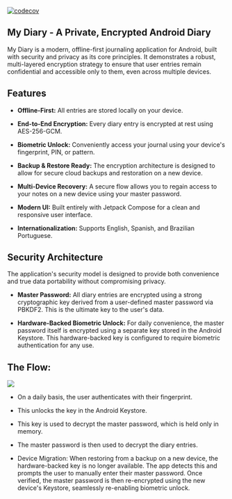 [![codecov](https://codecov.io/github/ipirangad3v/my-diary-android-app/branch/master/graph/badge.svg?token=4I1V1EHFBE)](https://codecov.io/github/ipirangad3v/my-diary-android-app)

## My Diary - A Private, Encrypted Android Diary

My Diary is a modern, offline-first journaling application for Android, built with security and privacy as its core principles. It demonstrates a robust, multi-layered encryption strategy to ensure that user entries remain confidential and accessible only to them, even across multiple devices.

## Features

- <b>Offline-First:</b> All entries are stored locally on your device.

- <b>End-to-End Encryption:</b> Every diary entry is encrypted at rest using AES-256-GCM.

- <b>Biometric Unlock:</b> Conveniently access your journal using your device's fingerprint, PIN, or pattern.

- <b>Backup & Restore Ready:</b> The encryption architecture is designed to allow for secure cloud backups and restoration on a new device.

- <b>Multi-Device Recovery:</b> A secure flow allows you to regain access to your notes on a new device using your master password.

- <b>Modern UI:</b> Built entirely with Jetpack Compose for a clean and responsive user interface.

- <b>Internationalization:</b> Supports English, Spanish, and Brazilian Portuguese.

## Security Architecture
The application's security model is designed to provide both convenience and true data portability without compromising privacy.

- <b>Master Password:</b> All diary entries are encrypted using a strong cryptographic key derived from a user-defined master password via PBKDF2. This is the ultimate key to the user's data.

- <b>Hardware-Backed Biometric Unlock:</b> For daily convenience, the master password itself is encrypted using a separate key stored in the Android Keystore. This hardware-backed key is configured to require biometric authentication for any use.

## The Flow:

[![](https://mermaid.ink/img/pako:eNqlVW1P2zAQ_isnI02bVCC0hdJsYur6xmuBdmzaWj4E59pGpHZmO5Su4r_v7LQlMAaI-UOVuPc8d_fcY2fOuAyR-WykgmQMXxsDAbR0epVtDFgrUtpANxWwCR0JZ4HWU6nCAcsi7ar1a0kCPRMocwnr63vwZX4SaINqFQ1cYWAw_Hz38R72hWItpUXU-z0KQeFDD02awCP8ZQ5Wd4DG_EJTQMar4R1wKYaRmmhIFph8qobDNF2diZKTxGgYSgVXkZygURHXYCSg4GqWmOeSNx1Rq_-4v0gv0RjCNDJjCPEm4gjXOKPidHCDD3hajqdNPJGArPXl3yjCgfhrDB2pJkEM1DTN4ULEkl_nR-C0_EFCWNr9lZjHFPYw8b6LOMjUU_grRU1apI4wr9iBizt8QbEQX1Ts0FbWSzlHnVXXfrbPLnJ5g2oGUkAHp9BwMuZbdYSNLHFEUa0givWnK7X3vnEvOR8HYoThB5fxaKXHSSBSUnGZJF_nkQs9zoRBQe3ox23l9Tm2VRwILpVCbu6NYElO-r2xnJIjlCLFqES1bEo_mLRdJ1mFj5nrT_F2XphGt7n-Dwtnluw0v-dsma-i4_hPn7K1sy4EIzJqHnH6ilk6c7fogKYKdX6EbQc-y7SucTtGnRf3zEpQC0NoCkOq2eDz1QxX-_lyzl1Qd96jau1RtLBUR2L03Ay7D3pYJf4W4XSzgTEazBXQ6zeiIJYj0G62C-eTNHTxGEpoHbg4-A4pnTvzNfaeTmfPKNjBuqP7hKBmFiPUYBjFsb82rA4L2ih5jf5aqVRaPK9Po9CM_WJyW-Aylspf8zwvD68v4Jy_Cb6_yl59C_zo_-DtBbw6fDWcFeiLFoXMNyrFApsg3Z72lc0t8YCZMU7oVvHpMQyUu0rvCJME4qeUkyVMyXQ0Zv4wiDW9pUlI3xpyAfl7stpVNCpUdZkKw_zibtWRMH_Obpm_VSxtVLzKjlcubldKW5XdcoHNmL-9u-F51IBX8crlYrVcviuw3y7t1kZxt1Lxdii4TL_bW-W7P5jOWlE?type=png)](https://mermaid.live/edit#pako:eNqlVW1P2zAQ_isnI02bVCC0hdJsYur6xmuBdmzaWj4E59pGpHZmO5Su4r_v7LQlMAaI-UOVuPc8d_fcY2fOuAyR-WykgmQMXxsDAbR0epVtDFgrUtpANxWwCR0JZ4HWU6nCAcsi7ar1a0kCPRMocwnr63vwZX4SaINqFQ1cYWAw_Hz38R72hWItpUXU-z0KQeFDD02awCP8ZQ5Wd4DG_EJTQMar4R1wKYaRmmhIFph8qobDNF2diZKTxGgYSgVXkZygURHXYCSg4GqWmOeSNx1Rq_-4v0gv0RjCNDJjCPEm4gjXOKPidHCDD3hajqdNPJGArPXl3yjCgfhrDB2pJkEM1DTN4ULEkl_nR-C0_EFCWNr9lZjHFPYw8b6LOMjUU_grRU1apI4wr9iBizt8QbEQX1Ts0FbWSzlHnVXXfrbPLnJ5g2oGUkAHp9BwMuZbdYSNLHFEUa0givWnK7X3vnEvOR8HYoThB5fxaKXHSSBSUnGZJF_nkQs9zoRBQe3ox23l9Tm2VRwILpVCbu6NYElO-r2xnJIjlCLFqES1bEo_mLRdJ1mFj5nrT_F2XphGt7n-Dwtnluw0v-dsma-i4_hPn7K1sy4EIzJqHnH6ilk6c7fogKYKdX6EbQc-y7SucTtGnRf3zEpQC0NoCkOq2eDz1QxX-_lyzl1Qd96jau1RtLBUR2L03Ay7D3pYJf4W4XSzgTEazBXQ6zeiIJYj0G62C-eTNHTxGEpoHbg4-A4pnTvzNfaeTmfPKNjBuqP7hKBmFiPUYBjFsb82rA4L2ih5jf5aqVRaPK9Po9CM_WJyW-Aylspf8zwvD68v4Jy_Cb6_yl59C_zo_-DtBbw6fDWcFeiLFoXMNyrFApsg3Z72lc0t8YCZMU7oVvHpMQyUu0rvCJME4qeUkyVMyXQ0Zv4wiDW9pUlI3xpyAfl7stpVNCpUdZkKw_zibtWRMH_Obpm_VSxtVLzKjlcubldKW5XdcoHNmL-9u-F51IBX8crlYrVcviuw3y7t1kZxt1Lxdii4TL_bW-W7P5jOWlE)

 - On a daily basis, the user authenticates with their fingerprint.

- This unlocks the key in the Android Keystore.

- This key is used to decrypt the master password, which is held only in memory.

- The master password is then used to decrypt the diary entries.

- Device Migration: When restoring from a backup on a new device, the hardware-backed key is no longer available. The app detects this and prompts the user to manually enter their master password. Once verified, the master password is then re-encrypted using the new device's Keystore, seamlessly re-enabling biometric unlock.
